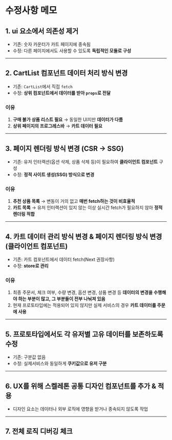 # 수정사항 메모

## 1. ui 요소에서 의존성 제거

- 기존: 숫자 카운터가 카트 페이지에 종속됨
- 수정: 다른 페이지에서도 사용할 수 있도록 **독립적인 모듈로 구성**

---

## 2. CartList 컴포넌트 데이터 처리 방식 변경

- 기존: `CartList`에서 직접 `fetch`
- 수정: **상위 컴포넌트에서 데이터를 받아 `props`로 전달**

### 이유

1. **구매 불가 상품 리스트 필요** → 동일한 UI지만 **데이터가 다름**
2. **상위 페이지의 프로그레스바** → **카트 데이터 필요**

---

## 3. 페이지 렌더링 방식 변경 (CSR → SSG)

- 기존: 유저 인터랙션(옵션 삭제, 상품 삭제 등)이 필요하여 **클라이언트 컴포넌트** 구성
- 수정: **정적 사이트 생성(SSG) 방식으로 변경**

### 이유

1. **추천 상품 목록** → 변동이 거의 없고 **매번 fetch하는 것이 비효율적**
2. **카트 목록** → 유저 인터랙션이 있지 않는 이상 실시간 fetch가 필요하지 않아 **정적 렌더링 적합**

---

## 4. 카트 데이터 관리 방식 변경 & 페이지 렌더링 방식 변경 (클라이언트 컴포넌트)

- 기존: 카트 컴포넌트에서 데이터 fetch(Next 권장사항)
- 수정: **store로 관리**

### 이유

1. 최종 주문서, 체크 여부, 수량 변경, 옵션 변경, 상품 변경 등 **데이터의 변경을 수행해야 하는 부분이 많고, 그 부분들이 전부 나눠져 있음**
2. 현재 프로토타입에는 적용되어 있지 않지만 실제 서비스의 경우 **카트 데이터를 주문에 사용**

---

## 5. 프로토타입에서도 각 유저별 고유 데이터를 보존하도록 수정

- 기존: 구분값 없음
- 수정: 실제서비스와 동일하게 **쿠키값으로 유저 구분**

---

## 6. UX를 위해 스켈레톤 공통 디자인 컴포넌트를 추가 & 적용

- 디자인 요소는 데이터나 외부 로직에 영향을 받거나 종속되지 않도록 작업

---

## 7. 전체 로직 디버깅 체크
